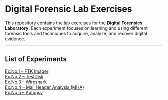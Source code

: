 
# Digital Forensic Lab Exercises

This repository contains the lab exercises for the **Digital Forensics Laboratory**. Each experiment focuses on learning and using different forensic tools and techniques to acquire, analyze, and recover digital evidence.

---

## List of Experiments

<a href="./Digital%20Forensic%20Lab%20Exercises/Ex.No.1%20–%20FTK%20Imager.md" target="_blank">Ex.No.1 – FTK Imager</a>  
<a href="./Digital%20Forensic%20Lab%20Exercises/Ex.No.2%20–%20TestDisk.md" target="_blank">Ex.No.2 – TestDisk</a>  
<a href="./Digital%20Forensic%20Lab%20Exercises/Ex.No.3%20–%20Wireshark.md" target="_blank">Ex.No.3 – Wireshark</a>  
<a href="./Ex.No.4%20MHA/README.md" target="_blank">Ex.No.4 – Mail Header Analysis (MHA)</a>  
<a href="./Ex.No.5%20Autopsy/README.md" target="_blank">Ex.No.5 – Autopsy</a>  
